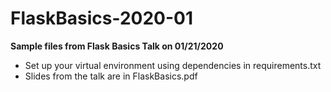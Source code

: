 # FlaskBasics-2020-01
**Sample files from Flask Basics Talk on 01/21/2020**
- Set up your virtual environment using dependencies in requirements.txt
- Slides from the talk are in FlaskBasics.pdf

